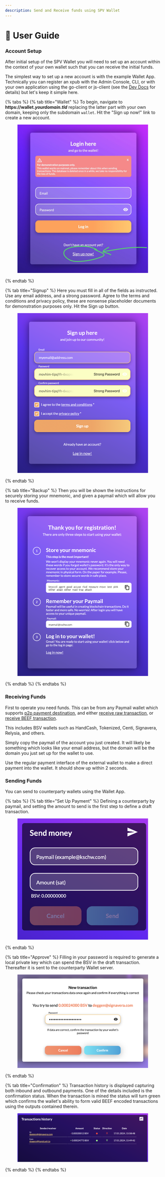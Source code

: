 ```yaml
---
description: Send and Receive funds using SPV Wallet
---
```


# 💸 User Guide

### Account Setup

After initial setup of the SPV Wallet you will need to set up an account within the context of your own wallet such that you can receive the initial funds.

The simplest way to set up a new account is with the example Wallet App. Technically you can register an xpub with the Admin Console, CLI, or with your own application using the go-client or js-client (see the [Dev Docs](https://app.gitbook.com/o/XRhTy6ZTa7k6aGkXcfRv/s/XXlVD1d5DMU8RH6DWSb7/) for details) but let's keep it simple here.

{% tabs %}
{% tab title="Wallet" %}
To begin, navigate to **https://wallet.**_**yourdomain.tld**_ replacing the latter part with your own domain, keeping only the subdomain `wallet`. Hit the "Sign up now!" link to create a new account.

<figure><img src="../../../.gitbook/assets/Untitled 2.jpg" alt=""><figcaption></figcaption></figure>
{% endtab %}

{% tab title="Signup" %}
Here you must fill in all of the fields as instructed. Use any email address, and a strong password. Agree to the terms and conditions and privacy policy, these are nonsense placeholder documents for demonstration purposes only. Hit the Sign up button.

<figure><img src="../../../.gitbook/assets/image (3) (1) (1) (1).png" alt=""><figcaption></figcaption></figure>
{% endtab %}

{% tab title="Backup" %}
Then you will be shown the instructions for securely storing your mnemonic, and given a paymail which will allow you to receive funds.

<figure><img src="../../../.gitbook/assets/image (4) (1) (1).png" alt=""><figcaption></figcaption></figure>
{% endtab %}
{% endtabs %}

### Receiving Funds

First to operate you need funds. This can be from any Paymail wallet which supports [p2p payment destination](https://bsv.brc.dev/payments/0028), and either [receive raw transaction](https://bsv.brc.dev/payments/0028), or [receive BEEF transaction](https://bsv.brc.dev/payments/0070).

This includes BSV wallets such as HandCash, Tokenized, Centi, Signavera, Relysia, and others.

Simply copy the paymail of the account you just created. It will likely be something which looks like your email address, but the domain will be the domain you just set up for the wallet to use.

Use the regular payment interface of the external wallet to make a direct payment into the wallet. It should show up within 2 seconds.

### Sending Funds

You can send to counterparty wallets using the Wallet App.

{% tabs %}
{% tab title="Set Up Payment" %}
Defining a counterparty by paymail, and setting the amount to send is the first step to define a draft transaction.

<figure><img src="../../../.gitbook/assets/image (5) (1).png" alt=""><figcaption></figcaption></figure>
{% endtab %}

{% tab title="Approve" %}
Filling in your password is required to generate a local private key which can spend the BSV in the draft transaction. Thereafter it is sent to the counterparty Wallet server.

<figure><img src="../../../.gitbook/assets/image (8) (1).png" alt=""><figcaption></figcaption></figure>
{% endtab %}

{% tab title="Confirmation" %}
Transaction history is displayed capturing both inbound and outbound payments. One of the details included is the confirmation status. When the transaction is mined the status will turn green which confirms the wallet's ability to form valid BEEF encoded transactions using the outputs contained therein.

<figure><img src="../../../.gitbook/assets/image (7) (1).png" alt=""><figcaption></figcaption></figure>
{% endtab %}
{% endtabs %}
